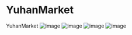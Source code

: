 # YuhanMarket
YuhanMarket
![image](https://user-images.githubusercontent.com/55128158/102692001-e82e4f80-4253-11eb-80f0-153a310b60ad.png)
![image](https://user-images.githubusercontent.com/55128158/102692021-07c57800-4254-11eb-920c-dc8ff21525a7.png)
![image](https://user-images.githubusercontent.com/55128158/102692031-1c097500-4254-11eb-9e11-b122dd245853.png)
![image](https://user-images.githubusercontent.com/55128158/102692038-2b88be00-4254-11eb-9673-b49fc90cfa95.png)

